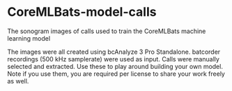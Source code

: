 # CoreMLBats-model-calls
The sonogram images of calls used to train the CoreMLBats machine learning model

The images were all created using bcAnalyze 3 Pro Standalone. batcorder recordings (500 kHz samplerate) were used as input. Calls were manually selected and extracted. Use these to play around building your own model. Note if you use them, you are required per license to share your work freely as well.
